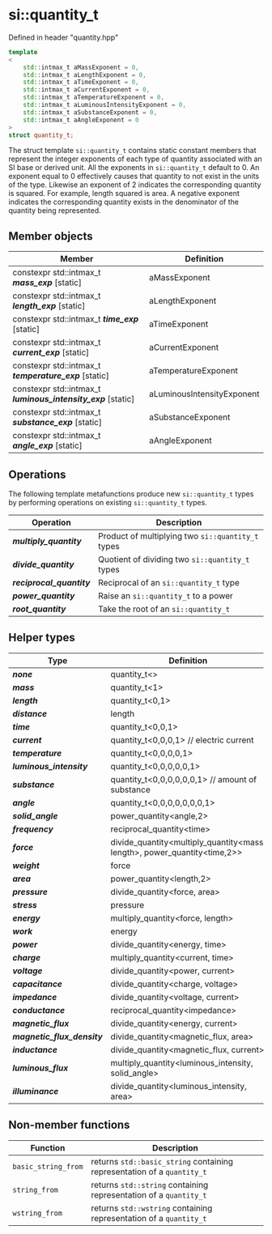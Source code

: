 # si::quantity_t
Defined in header "quantity.hpp"
```c++
template
<
    std::intmax_t aMassExponent = 0,
    std::intmax_t aLengthExponent = 0,
    std::intmax_t aTimeExponent = 0,
    std::intmax_t aCurrentExponent = 0,
    std::intmax_t aTemperatureExponent = 0,
    std::intmax_t aLuminousIntensityExponent = 0,
    std::intmax_t aSubstanceExponent = 0,
    std::intmax_t aAngleExponent = 0
>
struct quantity_t;
```
The struct template `si::quantity_t` contains static constant members that represent the integer exponents of each type of quantity associated with an SI base or derived unit. All the exponents in `si::quantity_t` default to 0. An exponent equal to 0 effectively causes that quantity to not exist in the units of the type. Likewise an exponent of 2 indicates the corresponding quantity is squared. For example, length squared is area. A negative exponent indicates the corresponding quantity exists in the denominator of the quantity being represented.
## Member objects
Member | Definition
----------------------------------------|-----------------------------------------------------
constexpr std::intmax_t _**mass_exp**_ [static] | aMassExponent
constexpr std::intmax_t _**length_exp**_ [static] | aLengthExponent
constexpr std::intmax_t _**time_exp**_ [static] | aTimeExponent
constexpr std::intmax_t _**current_exp**_ [static] | aCurrentExponent
constexpr std::intmax_t _**temperature_exp**_ [static] | aTemperatureExponent
constexpr std::intmax_t _**luminous_intensity_exp**_ [static] | aLuminousIntensityExponent
constexpr std::intmax_t _**substance_exp**_ [static] | aSubstanceExponent
constexpr std::intmax_t _**angle_exp**_ [static] | aAngleExponent
## Operations
The following template metafunctions produce new `si::quantity_t` types by performing operations on existing `si::quantity_t` types.

Operation | Description
----------|------------
_**multiply_quantity**_ | Product of multiplying two `si::quantity_t` types
_**divide_quantity**_ | Quotient of dividing two `si::quantity_t` types
_**reciprocal_quantity**_ | Reciprocal of an `si::quantity_t` type
_**power_quantity**_ | Raise an `si::quantity_t` to a power
_**root_quantity**_ | Take the root of an `si::quantity_t`
## Helper types
Type | Definition
-----|-----------
_**none**_ | quantity_t<>
_**mass**_ | quantity_t<1>
_**length**_ | quantity_t<0,1>
_**distance**_ | length
_**time**_ | quantity_t<0,0,1>
_**current**_ | quantity_t<0,0,0,1> // electric current
_**temperature**_ | quantity_t<0,0,0,0,1>
_**luminous_intensity**_ | quantity_t<0,0,0,0,0,1>
_**substance**_ | quantity_t<0,0,0,0,0,0,1> // amount of substance
_**angle**_ | quantity_t<0,0,0,0,0,0,0,1>
_**solid_angle**_ | power_quantity<angle,2>
_**frequency**_ | reciprocal_quantity\<time>
_**force**_ | divide_quantity<multiply_quantity<mass, length>, power_quantity<time,2>>
_**weight**_ | force
_**area**_ | power_quantity<length,2>
_**pressure**_ | divide_quantity<force, area>
_**stress**_ | pressure
_**energy**_ | multiply_quantity<force, length>
_**work**_ | energy
_**power**_ | divide_quantity<energy, time>
_**charge**_ | multiply_quantity<current, time>
_**voltage**_ | divide_quantity<power, current>
_**capacitance**_ | divide_quantity<charge, voltage>
_**impedance**_ | divide_quantity<voltage, current>
_**conductance**_ | reciprocal_quantity\<impedance>
_**magnetic_flux**_ | divide_quantity<energy, current>
_**magnetic_flux_density**_ | divide_quantity<magnetic_flux, area>
_**inductance**_ | divide_quantity<magnetic_flux, current>
_**luminous_flux**_ | multiply_quantity<luminous_intensity, solid_angle>
_**illuminance**_ | divide_quantity<luminous_intensity, area>

## Non-member functions
Function | Description
---------|------------
`basic_string_from` | returns `std::basic_string` containing representation of a `quantity_t`
`string_from` | returns `std::string` containing representation of a `quantity_t`
`wstring_from` | returns `std::wstring` containing representation of a `quantity_t`
